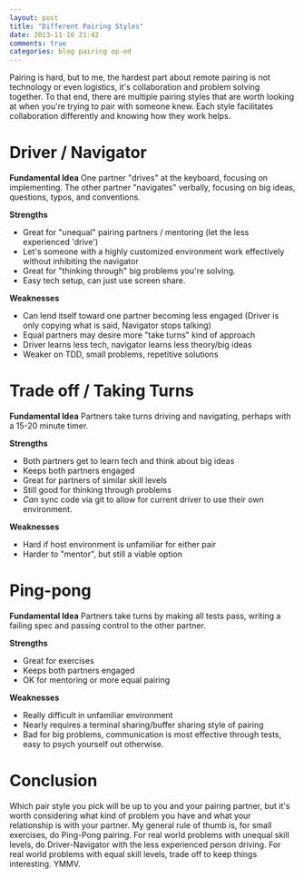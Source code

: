 ```yaml
---
layout: post
title: "Different Pairing Styles"
date: 2013-11-16 21:42
comments: true
categories: blog pairing op-ed
---
```


Pairing is hard, but to me, the hardest part about remote pairing is not technology or even logistics, it's collaboration and problem solving together.  To that end, there are multiple pairing styles that are worth looking at when you're trying to pair with someone knew.  Each style facilitates collaboration differently and knowing how they work helps.

# Driver / Navigator

**Fundamental Idea**
One partner "drives" at the keyboard, focusing on implementing. The other partner "navigates" verbally, focusing on big ideas, questions, typos, and conventions.

**Strengths** 

* Great for "unequal" pairing partners / mentoring (let the less experienced 'drive')
* Let's someone with a highly customized environment work effectively without inhibiting the navigator
* Great for "thinking through" big problems you're solving.
* Easy tech setup, can just use screen share.

**Weaknesses**

* Can lend itself toward one partner becoming less engaged (Driver is only copying what is said, Navigator stops talking)
* Equal partners may desire more "take turns" kind of approach
* Driver learns less tech, navigator learns less theory/big ideas
* Weaker on TDD, small problems, repetitive solutions


# Trade off / Taking Turns

**Fundamental Idea**
Partners take turns driving and navigating, perhaps with a 15-20 minute timer.

**Strengths**

* Both partners get to learn tech and think about big ideas
* Keeps both partners engaged
* Great for partners of similar skill levels
* Still good for thinking through problems
* *Can* sync code via git to allow for current driver to use their own environment.

**Weaknesses**

* Hard if host environment is unfamiliar for either pair
* Harder to "mentor", but still a viable option


# Ping-pong

**Fundamental Idea**
Partners take turns by making all tests pass, writing a failing spec and passing control to the other partner.

**Strengths**

* Great for exercises
* Keeps both partners engaged
* OK for mentoring or more equal pairing

**Weaknesses**

* Really difficult in unfamiliar environment
* Nearly requires a terminal sharing/buffer sharing style of pairing
* Bad for big problems, communication is most effective through tests, easy to psych yourself out otherwise.

# Conclusion

Which pair style you pick will be up to you and your pairing partner, but it's worth considering what kind of problem you have and what your relationship is with your partner.    My general rule of thumb is, for small exercises, do Ping-Pong pairing.  For real world problems with unequal skill levels, do Driver-Navigator with the less experienced person driving.  For real world problems with equal skill levels, trade off to keep things interesting.  YMMV.

